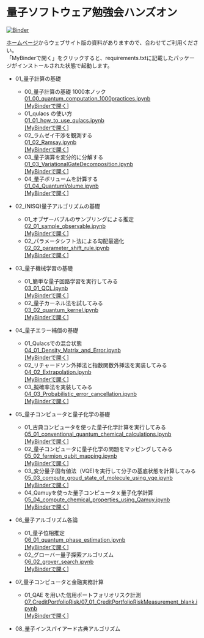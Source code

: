 # 量子ソフトウェア勉強会ハンズオン

[![Binder](https://mybinder.org/badge_logo.svg)](https://mybinder.org/v2/gh/Qulacs-Osaka/quantum_software_handson/HEAD)

[ホームページ](https://qulacs-osaka.github.io/quantum_software_handson/)からウェブサイト版の資料がありますので、合わせてご利用ください。  
「MyBinderで開く」をクリックすると、requirements.txtに記載したパッケージがインストールされた状態で起動します。

- 01\_量子計算の基礎

  - 00_量子計算の基礎 1000本ノック
    <br> [01_00_quantum_computation_1000practices.ipynb](./doc/source/notebooks/01_00_quantum_computation_1000practices.ipynb)
    <br> [[MyBinderで開く]](https://mybinder.org/v2/gh/Qulacs-Osaka/quantum_software_handson/HEAD?labpath=doc/source/notebooks/01_00_quantum_computation_1000practices.ipynb)
  - 01_qulacs の使い方
    <br> [01_01_how_to_use_qulacs.ipynb](./doc/source/notebooks/01_01_how_to_use_qulacs.ipynb)
    <br> [[MyBinderで開く]](https://mybinder.org/v2/gh/Qulacs-Osaka/quantum_software_handson/HEAD?labpath=doc/source/notebooks/01_01_how_to_use_qulacs.ipynb)
  - 02\_ラムゼイ干渉を観測する
    <br> [01_02_Ramsay.ipynb](./doc/source/notebooks/01_02_Ramsay.ipynb)
    <br> [[MyBinderで開く]](https://mybinder.org/v2/gh/Qulacs-Osaka/quantum_software_handson/HEAD?labpath=doc/source/notebooks/01_02_Ramsay.ipynb)
  - 03\_量子演算を変分的に分解する
    <br> [01_03_VariationalGateDecomposition.ipynb](./doc/source/notebooks/01_03_VariationalGateDecomposition.ipynb)
    <br> [[MyBinderで開く]](https://mybinder.org/v2/gh/Qulacs-Osaka/quantum_software_handson/HEAD?labpath=doc/source/notebooks/01_03_VariationalGateDecomposition.ipynb)
  - 04\_量子ボリュームを計算する
    <br> [01_04_QuantumVolume.ipynb](./doc/source/notebooks/01_04_QuantumVolume.ipynb)
    <br> [[MyBinderで開く]](https://mybinder.org/v2/gh/Qulacs-Osaka/quantum_software_handson/HEAD?labpath=doc/source/notebooks/01_04_QuantumVolume.ipynb)

- 02\_(NISQ)量子アルゴリズムの基礎

  - 01\_オブザーバブルのサンプリングによる推定
    <br> [02_01_sample_observable.ipynb](./doc/source/notebooks/02_01_sample_observable.ipynb)
    <br> [[MyBinderで開く]](https://mybinder.org/v2/gh/Qulacs-Osaka/quantum_software_handson/HEAD?labpath=doc/source/notebooks/02_01_sample_observable.ipynb)
  - 02\_パラメータシフト法による勾配最適化
    <br> [02_02_parameter_shift_rule.ipynb](./doc/source/notebooks/02_02_parameter_shift_rule.ipynb)
    <br> [[MyBinderで開く]](https://mybinder.org/v2/gh/Qulacs-Osaka/quantum_software_handson/HEAD?labpath=doc/source/notebooks/02_02_parameter_shift_rule.ipynb)

- 03\_量子機械学習の基礎

  - 01\_簡単な量子回路学習を実行してみる
    <br> [03_01_QCL.ipynb](./doc/source/notebooks/03_01_QCL.ipynb)
    <br> [[MyBinderで開く]](https://mybinder.org/v2/gh/Qulacs-Osaka/quantum_software_handson/HEAD?labpath=doc/source/notebooks/03_01_QCL.ipynb)
  - 02\_量子カーネル法を試してみる
    <br> [03_02_quantum_kernel.ipynb](./doc/source/notebooks/03_02_quantum_kernel.ipynb)
    <br> [[MyBinderで開く]](https://mybinder.org/v2/gh/Qulacs-Osaka/quantum_software_handson/HEAD?labpath=doc/source/notebooks/03_02_quantum_kernel.ipynb)

- 04\_量子エラー補償の基礎

  - 01\_Qulacsでの混合状態
    <br> [04_01_Density_Matrix_and_Error.ipynb](./doc/source/notebooks/04_01_Density_Matrix_and_Error.ipynb)
    <br> [[MyBinderで開く]](https://mybinder.org/v2/gh/Qulacs-Osaka/quantum_software_handson/HEAD?labpath=doc/source/notebooks/04_01_Density_Matrix_and_Error.ipynb)
  - 02\_リチャードソン外挿法と指数関数外挿法を実装してみる
    <br> [04_02_Extrapolation.ipynb](./doc/source/notebooks/04_02_Extrapolation.ipynb)
    <br> [[MyBinderで開く]](https://mybinder.org/v2/gh/Qulacs-Osaka/quantum_software_handson/HEAD?labpath=doc/source/notebooks/04_02_Extrapolation.ipynb)
  - 03\_擬確率法を実装してみる
    <br> [04_03_Probabilistic_error_cancellation.ipynb](./doc/source/notebooks/04_03_Probabilistic_error_cancellation.ipynb)
    <br> [[MyBinderで開く]](https://mybinder.org/v2/gh/Qulacs-Osaka/quantum_software_handson/HEAD?labpath=doc/source/notebooks/04_03_Probabilistic_error_cancellation.ipynb)

- 05\_量子コンピュータと量子化学の基礎

  - 01\_古典コンピュータを使った量子化学計算を実行してみる
    <br> [05_01_conventional_quantum_chemical_calculations.ipynb](./doc/source/notebooks/05_01_conventional_quantum_chemical_calculations.ipynb)
    <br> [[MyBinderで開く]](https://mybinder.org/v2/gh/Qulacs-Osaka/quantum_software_handson/HEAD?labpath=doc/source/notebooks/05_01_conventional_quantum_chemical_calculations.ipynb)
  - 02\_量子コンピュータに量子化学の問題をマッピングしてみる
    <br> [05_02_fermion_qubit_mapping.ipynb](./doc/source/notebooks/05_02_fermion_qubit_mapping.ipynb)
    <br> [[MyBinderで開く]](https://mybinder.org/v2/gh/Qulacs-Osaka/quantum_software_handson/HEAD?labpath=doc/source/notebooks/05_02_fermion_qubit_mapping.ipynb)
  - 03\_変分量子固有値法（VQE)を実行して分子の基底状態を計算してみる
    <br> [05_03_compute_groud_state_of_molecule_using_vqe.ipynb](./doc/source/notebooks/05_03_compute_groud_state_of_molecule_using_vqe.ipynb)
    <br> [[MyBinderで開く]](https://mybinder.org/v2/gh/Qulacs-Osaka/quantum_software_handson/HEAD?labpath=doc/source/notebooks/05_03_compute_groud_state_of_molecule_using_vqe.ipynb)
  - 04\_Qamuyを使った量子コンピュータｘ量子化学計算
    <br> [05_04_compute_chemical_properties_using_Qamuy.ipynb](./doc/source/notebooks/05_04_compute_chemical_properties_using_Qamuy.ipynb)
    <br> [[MyBinderで開く]](https://mybinder.org/v2/gh/Qulacs-Osaka/quantum_software_handson/HEAD?labpath=doc/source/notebooks/05_04_compute_chemical_properties_using_Qamuy.ipynb)

- 06\_量子アルゴリズム各論

  - 01\_量子位相推定
    <br> [06_01_quantum_phase_estimation.ipynb](./doc/source/notebooks/06_01_quantum_phase_estimation.ipynb)
    <br> [[MyBinderで開く]](https://mybinder.org/v2/gh/Qulacs-Osaka/quantum_software_handson/HEAD?labpath=doc/source/notebooks/06_01_quantum_phase_estimation.ipynb)
  - 02\_グローバー量子探索アルゴリズム
    <br> [06_02_grover_search.ipynb](./doc/source/notebooks/06_02_grover_search.ipynb)
    <br> [[MyBinderで開く]](https://mybinder.org/v2/gh/Qulacs-Osaka/quantum_software_handson/HEAD?labpath=doc/source/notebooks/06_02_grover_search.ipynb)

- 07\_量子コンピュータと金融実務計算
  - 01_QAE を用いた信用ポートフォリオリスク計測
    <br> [07_CreditPortfolioRisk/07_01_CreditPortfolioRiskMeasurement_blank.ipynb](./doc/source/notebooks/07_CreditPortfolioRisk/07_01_CreditPortfolioRiskMeasurement_blank.ipynb)
    <br> [[MyBinderで開く]](https://mybinder.org/v2/gh/Qulacs-Osaka/quantum_software_handson.git/HEAD?labpath=doc/source/notebooks/07_CreditPortfolioRisk/07_01_CreditPortfolioRiskMeasurement_blank.ipynb)

- 08\_量子インスパイアード古典アルゴリズム
